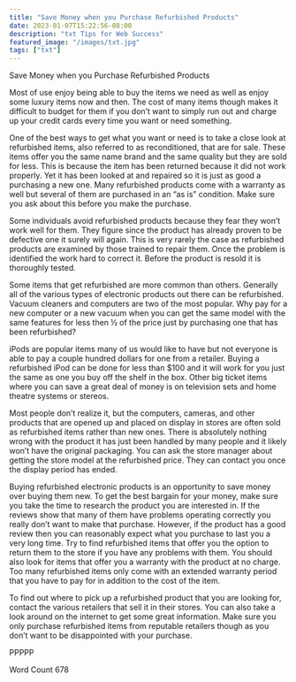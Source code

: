 ```yaml
---
title: "Save Money when you Purchase Refurbished Products"
date: 2023-01-07T15:22:56-08:00
description: "txt Tips for Web Success"
featured_image: "/images/txt.jpg"
tags: ["txt"]
---
```


Save Money when you Purchase Refurbished Products

Most of use enjoy being able to buy the items we need as well as enjoy some luxury items now and then. The cost of many items though makes it difficult to budget for them if you don’t want to simply run out and charge up your credit cards every time you want or need something. 

One of the best ways to get what you want or need is to take a close look at refurbished items, also referred to as reconditioned, that are for sale. These items offer you the same name brand and the same quality but they are sold for less. This is because the item has been returned because it did not work properly. Yet it has been looked at and repaired so it is just as good a purchasing a new one. Many refurbished products come with a warranty as well but several of them are purchased in an “as is” condition. Make sure you ask about this before you make the purchase. 

Some individuals avoid refurbished products because they fear they won’t work well for them. They figure since the product has already proven to be defective one it surely will again. This is very rarely the case as refurbished products are examined by those trained to repair them. Once the problem is identified the work hard to correct it. Before the product is resold it is thoroughly tested. 

Some items that get refurbished are more common than others. Generally all of the various types of electronic products out there can be refurbished. Vacuum cleaners and computers are two of the most popular. Why pay for a new computer or a new vacuum when you can get the same model with the same features for less then ½ of the price just by purchasing one that has been refurbished? 

iPods are popular items many of us would like to have but not everyone is able to pay a couple hundred dollars for one from a retailer. Buying a refurbished iPod can be done for less than $100 and it will work for you just the same as one you buy off the shelf in the box. Other big ticket items where you can save a great deal of money is on television sets and home theatre systems or stereos. 

Most people don’t realize it, but the computers, cameras, and other products that are opened up and placed on display in stores are often sold as refurbished items rather than new ones. There is absolutely nothing wrong with the product it has just been handled by many people and it likely won’t have the original packaging. You can ask the store manager about getting the store model at the refurbished price. They can contact you once the display period has ended.

Buying refurbished electronic products is an opportunity to save money over buying them new. To get the best bargain for your money, make sure you take the time to research the product you are interested in. If the reviews show that many of them have problems operating correctly you really don’t want to make that purchase. However, if the product has a good review then you can reasonably expect what you purchase to last you a very long time.
Try to find refurbished items that offer you the option to return them to the store if you have any problems with them. You should also look for items that offer you a warranty with the product at no charge. Too many refurbished items only come with an extended warranty period that you have to pay for in addition to the cost of the item. 

To find out where to pick up a refurbished product that you are looking for, contact the various retailers that sell it in their stores. You can also take a look around on the internet to get some great information. Make sure you only purchase refurbished items from reputable retailers though as you don’t want to be disappointed with your purchase. 

PPPPP

Word Count 678



